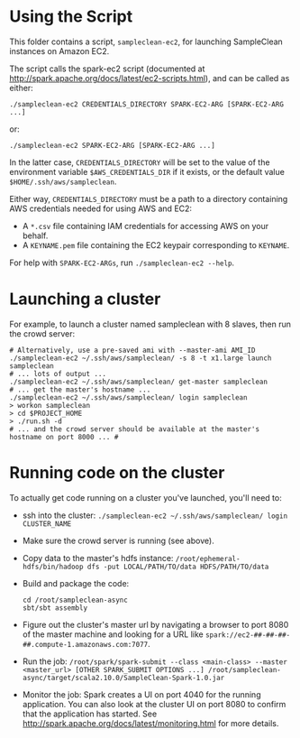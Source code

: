 Using the Script
================

This folder contains a script, `sampleclean-ec2`, for launching SampleClean
instances on Amazon EC2.

The script calls the spark-ec2 script (documented at
http://spark.apache.org/docs/latest/ec2-scripts.html), and can be called as
either:

```shell
./sampleclean-ec2 CREDENTIALS_DIRECTORY SPARK-EC2-ARG [SPARK-EC2-ARG ...]
```

or:

```shell
./sampleclean-ec2 SPARK-EC2-ARG [SPARK-EC2-ARG ...]
```

In the latter case, `CREDENTIALS_DIRECTORY` will be set to the value of the
environment variable `$AWS_CREDENTIALS_DIR` if it exists, or the default value
`$HOME/.ssh/aws/sampleclean`.

Either way, `CREDENTIALS_DIRECTORY` must be a path to a directory containing AWS
credentials needed for using AWS and EC2:

* A `*.csv` file containing IAM credentials for accessing AWS on your behalf.
* A `KEYNAME.pem` file containing the EC2 keypair corresponding to `KEYNAME`.

For help with `SPARK-EC2-ARGs`, run `./sampleclean-ec2 --help`.


Launching a cluster
===================

For example, to launch a cluster named sampleclean with 8 slaves, then run the
crowd server:
```shell
# Alternatively, use a pre-saved ami with --master-ami AMI_ID
./sampleclean-ec2 ~/.ssh/aws/sampleclean/ -s 8 -t x1.large launch sampleclean
# ... lots of output ...
./sampleclean-ec2 ~/.ssh/aws/sampleclean/ get-master sampleclean
# ... get the master's hostname ...
./sampleclean-ec2 ~/.ssh/aws/sampleclean/ login sampleclean
> workon sampleclean
> cd $PROJECT_HOME
> ./run.sh -d
# ... and the crowd server should be available at the master's hostname on port 8000 ... #
```

Running code on the cluster
===========================

To actually get code running on a cluster you've launched, you'll need to:

* ssh into the cluster:
  `./sampleclean-ec2 ~/.ssh/aws/sampleclean/ login CLUSTER_NAME`

* Make sure the crowd server is running (see above).

* Copy data to the master's hdfs instance:
  `/root/ephemeral-hdfs/bin/hadoop dfs -put LOCAL/PATH/TO/data HDFS/PATH/TO/data`

* Build and package the code:
  ```shell
  cd /root/sampleclean-async
  sbt/sbt assembly
  ```

* Figure out the cluster's master url by navigating a browser to port 8080
  of the master machine and looking for a URL like
  `spark://ec2-##-##-##-##.compute-1.amazonaws.com:7077`.

* Run the job:
  `/root/spark/spark-submit --class <main-class> --master <master_url>
  [OTHER SPARK_SUBMIT OPTIONS ...]
  /root/sampleclean-async/target/scala2.10.0/SampleClean-Spark-1.0.jar`

* Monitor the job: Spark creates a UI on port 4040 for the running application.
  You can also look at the cluster UI on port 8080 to confirm that the
  application has started. See
  http://spark.apache.org/docs/latest/monitoring.html for more details.